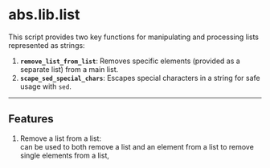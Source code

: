# abs.lib.list  
  
This script provides two key functions for manipulating and processing lists represented as strings:  
1.  **`remove_list_from_list`**: Removes specific elements (provided as a separate list) from a main list.  
2. **`scape_sed_special_chars`**: Escapes special characters in a string for safe usage with `sed`.  

---  

## Features  
  
1. Remove a list from a list:  
	can be used to both remove a list and an element from a list to remove single elements from a list,  
